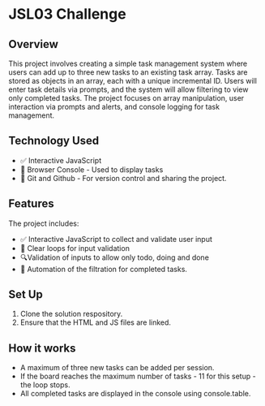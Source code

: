 # JSL03 Challenge 

## Overview

This project involves creating a simple task management system where users can add up to three new tasks to an existing task array. Tasks are stored as objects in an array, each with a unique incremental ID. Users will enter task details via prompts, and the system will allow filtering to view only completed tasks. The project focuses on array manipulation, user interaction via prompts and alerts, and console logging for task management.

## Technology Used

- ✅ Interactive JavaScript
- 🧠 Browser Console - Used to display tasks
- 💬 Git and Github - For version control and sharing the project.

## Features

The project includes:

- ✅ Interactive JavaScript to collect and validate user input
- 🧠 Clear loops for input validation
- 🔍Validation of inputs to allow only todo, doing and done
- 💬 Automation of the filtration for completed tasks.

## Set Up

1. Clone the solution respository.
2. Ensure that the HTML and JS files are linked.

## How it works

- A maximum of three new tasks can be added per session.
- If the board reaches the maximum number of tasks - 11 for this setup - the loop stops.
- All completed tasks are displayed in the console using console.table.

